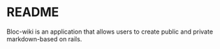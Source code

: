 # README

Bloc-wiki is an application that allows users to create public and private markdown-based on rails.

